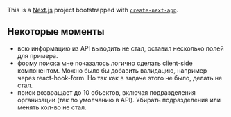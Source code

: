 This is a [Next.js](https://nextjs.org/) project bootstrapped with [`create-next-app`](https://github.com/vercel/next.js/tree/canary/packages/create-next-app).

## Некоторые моменты

- всю информацию из API выводить не стал, оставил несколько полей для примера.
- форму поиска мне показалось логично сделать client-side компонентом. Можно было бы добавить валидацию, например через react-hook-form. Но так как в задаче этого не было, делать не стал.
- поиск возвращает до 10 объектов, включая подразделения организации (так по умолчанию в API). Убирать подразделения или менять кол-во не стал.
